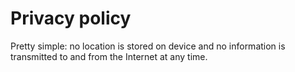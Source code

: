 # Privacy policy

Pretty simple: no location is stored on device and no information is transmitted to and from the Internet at any time.

